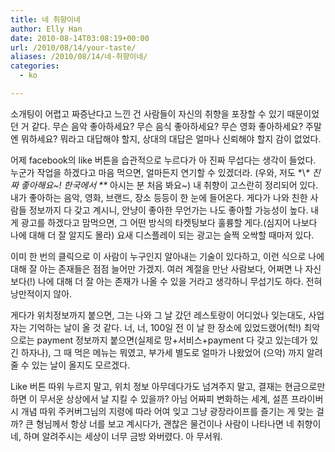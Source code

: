 ```yaml
---
title: 네 취향이네
author: Elly Han
date: 2010-08-14T03:08:19+00:00
url: /2010/08/14/your-taste/
aliases: /2010/08/14/네-취향이네/
categories:
  - ko

---
```

소개팅이 어렵고 짜증난다고 느낀 건 사람들이 자신의 취향을 포장할 수 있기 때문이었던 거 같다. 무슨 음악 좋아하세요? 무슨 음식 좋아하세요? 무슨 영화 좋아하세요? 주말엔 뭐하세요? 뭐라고 대답해야 할지, 상대의 대답은 얼마나 신뢰해야 할지 감이 없었다.

  


어제 facebook의 like 버튼을 습관적으로 누르다가 아 진짜 무섭다는 생각이 들었다. 누군가 작업을 하겠다고 마음 먹으면, 얼마든지 연기할 수 있겠더라. (우와, 저도 \*\\*\* 진짜 좋아해요~! 한국에서 \*\** 아시는 분 처음 봐요~) 내 취향이 고스란히 정리되어 있다. 내가 좋아하는 음악, 영화, 브랜드, 장소 등등이 한 눈에 들어온다. 게다가 나와 친한 사람들 정보까지 다 갖고 계시니, 안냥이 좋아한 무언가는 나도 좋아할 가능성이 높다. 내게 광고를 하겠다고 맘먹으면, 그 어떤 방식의 타켓팅보다 훌륭할 게다.(심지어 나보다 나에 대해 더 잘 알지도 몰라) 요새 디스플레이 되는 광고는 슬쩍 오싹할 때마저 있다. 

  


이미 한 번의 클릭으로 이 사람이 누구인지 알아내는 기술이 있다하고, 이런 식으로 나에 대해 잘 아는 존재들은 점점 늘어만 가겠지. 여러 계절을 만난 사람보다, 어쩌면 나 자신보다(!) 나에 대해 더 잘 아는 존재가 나올 수 있을 거라고 생각하니 무섭기도 하다. 전혀 낭만적이지 않아. 

  


게다가 위치정보까지 붙으면, 그는 나와 그 날 갔던 레스토랑이 어디었나 잊는대도, 사업자는 기억하는 날이 올 것 같다. 너, 너, 100일 전 이 날 한 장소에 있었드랬어(헉!) 최악으로는 payment 정보까지 붙으면(실제로 망+서비스+payment 다 갖고 있는데가 있긴 하자나), 그 때 먹은 메뉴는 뭐였고, 부가세 별도로 얼마가 나왔었어 (으악) 까지 알려줄 수 있는 날이 올지도 모르겠다. 

  


Like 버튼 따위 누르지 말고, 위치 정보 아무데다가도 넘겨주지 말고, 결재는 현금으로만 하면 이 무서운 상상에서 날 지킬 수 있을까? 아님 어짜피 변화하는 세계, 설픈 프라이버시 개념 따위 주커버그님의 지령에 따라 어여 잊고 그냥 광장라이프를 즐기는 게 맞는 걸까? 큰 형님께서 항상 너를 보고 계시다가, 괜찮은 물건이나 사람이 나타나면 네 취향이네, 하며 알려주시는 세상이 너무 금방 와버렸다. 아 무서워.